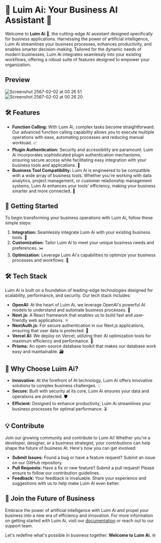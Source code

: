 # 🌟 Luim Ai: Your Business AI Assistant 🌟

Welcome to **Luim Ai** 🚀, the cutting-edge AI assistant designed specifically for business applications. Harnessing the power of artificial intelligence, Luim Ai streamlines your business processes, enhances productivity, and enables smarter decision-making. Tailored for the dynamic needs of modern businesses, Luim Ai integrates seamlessly into your existing workflows, offering a robust suite of features designed to empower your organization.

## Preview
![Screenshot 2567-02-02 at 00 26 51](https://github.com/ppenter/luim-chat/assets/55227490/ab46ae55-ff55-40d2-bf06-e778cb074109)
![Screenshot 2567-02-02 at 00 26 20](https://github.com/ppenter/luim-chat/assets/55227490/1a36bf70-1fa3-4ca1-b876-1d51964cfa0a)

## 🛠 Features

- **Function Calling:** With Luim Ai, complex tasks become straightforward. Our advanced function calling capability allows you to execute multiple operations with ease, automating processes and reducing manual workload. 📈
- **Plugin Authentication:** Security and accessibility are paramount. Luim Ai incorporates sophisticated plugin authentication mechanisms, ensuring secure access while facilitating easy integration with your business tools and applications. 🔐
- **Business Tool Compatibility:** Luim Ai is engineered to be compatible with a wide array of business tools. Whether you're working with data analytics, project management, or customer relationship management systems, Luim Ai enhances your tools' efficiency, making your business smarter and more connected. 💼

## 🌱 Getting Started

To begin transforming your business operations with Luim Ai, follow these simple steps:

1. **Integration:** Seamlessly integrate Luim Ai with your existing business tools. 🔄
2. **Customization:** Tailor Luim Ai to meet your unique business needs and preferences. ✂️
3. **Optimization:** Leverage Luim Ai's capabilities to optimize your business processes and workflows. 🚀

## 🛠 Tech Stack

Luim Ai is built on a foundation of leading-edge technologies designed for scalability, performance, and security. Our tech stack includes:

- **OpenAI:** At the heart of Luim Ai, we leverage OpenAI's powerful AI models to understand and automate business processes. 🧠
- **Next.js:** A React framework that enables us to build fast and user-friendly web applications. ⚛️
- **NextAuth.js:** For secure authentication in our Next.js applications, ensuring that user data is protected. 🔑
- **Vercel AI:** We deploy on Vercel, utilizing their AI optimization tools for maximum efficiency and performance. 🚀
- **Prisma:** An open-source database toolkit that makes our database work easy and maintainable. 🗃️

## 🤝 Why Choose Luim Ai?

- **Innovative:** At the forefront of AI technology, Luim Ai offers innovative solutions to complex business challenges. 💡
- **Secure:** Built with security at its core, Luim Ai ensures your data and operations are protected. 🛡️
- **Efficient:** Designed to enhance productivity, Luim Ai streamlines your business processes for optimal performance. ⏳

## 💡 Contribute

Join our growing community and contribute to Luim Ai! Whether you're a developer, designer, or a business strategist, your contributions can help shape the future of business AI. Here's how you can get involved:

- **Submit Issues:** Found a bug or have a feature request? Submit an issue on our GitHub repository.
- **Pull Requests:** Have a fix or new feature? Submit a pull request! Please ensure to follow our contribution guidelines.
- **Feedback:** Your feedback is invaluable. Share your experience and suggestions with us to help make Luim Ai even better.

## 🚀 Join the Future of Business

Embrace the power of artificial intelligence with Luim Ai and propel your business into a new era of efficiency and innovation. For more information on getting started with Luim Ai, visit our [documentation](#) or reach out to our support team.

Let's redefine what's possible in business together. **Welcome to Luim Ai.** 🌐
